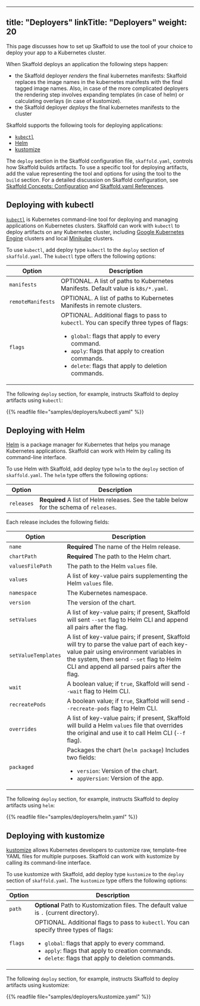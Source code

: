 
---
title: "Deployers"
linkTitle: "Deployers"
weight: 20
---

This page discusses how to set up Skaffold to use the tool of your choice
to deploy your app to a Kubernetes cluster.

When Skaffold deploys an application the following steps happen: 

* the Skaffold deployer _renders_ the final kubernetes manifests: Skaffold replaces the image names in the kubernetes manifests with the final tagged image names. 
Also, in case of the more complicated deployers the rendering step involves expanding templates (in case of helm) or calculating overlays (in case of kustomize). 
* the Skaffold deployer _deploys_ the final kubernetes manifests to the cluster

Skaffold supports the following tools for deploying applications:

* [`kubectl`](#deploying-with-kubectl) 
* [Helm](#deploying-with-helm) 
* [kustomize](#deploying-with-kustomize)

The `deploy` section in the Skaffold configuration file, `skaffold.yaml`,
controls how Skaffold builds artifacts. To use a specific tool for deploying
artifacts, add the value representing the tool and options for using the tool
to the `build` section. For a detailed discussion on Skaffold configuration,
see [Skaffold Concepts: Configuration](/docs/concepts/#configuration) and
[Skaffold.yaml References](https://github.com/GoogleContainerTools/skaffold/blob/master/examples/annotated-skaffold.yaml).

## Deploying with kubectl

[`kubectl`](https://kubernetes.io/docs/tasks/tools/install-kubectl/) is 
Kubernetes command-line tool for deploying and managing
applications on Kubernetes clusters. Skaffold can work with `kubectl` to
deploy artifacts on any Kubernetes cluster, including
[Google Kubernetes Engine](https://cloud.google.com/kubernetes-engine)
clusters and local [Minikube](https://github.com/kubernetes/minikube) clusters.

To use `kubectl`, add deploy type `kubectl` to the `deploy` section of
`skaffold.yaml`. The `kubectl` type offers the following options:

|Option|Description|
|----|----|
|`manifests`| OPTIONAL. A list of paths to Kubernetes Manifests. Default value is `k8s/*.yaml`.|
|`remoteManifests`|OPTIONAL. A list of paths to Kubernetes Manifests in remote clusters.|
|`flags`| OPTIONAL. Additional flags to pass to `kubectl`. You can specify three types of flags: <ul> <li>`global`: flags that apply to every command.</li> <li>`apply`: flags that apply to creation commands.</li> <li>`delete`: flags that apply to deletion commands.</li><ul>|

The following `deploy` section, for example, instructs Skaffold to deploy
artifacts using `kubectl`:

{{% readfile file="samples/deployers/kubectl.yaml" %}}

## Deploying with Helm

[Helm](https://helm.sh/) is a package manager for Kubernetes that helps you
manage Kubernetes applications. Skaffold can work with Helm by calling its
command-line interface.

To use Helm with Skaffold, add deploy type `helm` to the `deploy` section
of `skaffold.yaml`. The `helm` type offers the following options:

|Option|Description|
|----|----|
|`releases`|<b>Required</b> A list of Helm releases. See the table below for the schema of `releases`.|

Each release includes the following fields:

|Option|Description|
|----|----|
|`name`| <b>Required</b> The name of the Helm release.|
|`chartPath`|<b>Required</b> The path to the Helm chart.|
|`valuesFilePath`| The path to the Helm `values` file.|
|`values`| A list of key-value pairs supplementing the Helm `values` file.|
|`namespace`| The Kubernetes namespace.|
|`version`| The version of the chart.|
|`setValues`| A list of key-value pairs; if present, Skaffold will sent `--set` flag to Helm CLI and append all pairs after the flag.|
|`setValueTemplates`| A list of key-value pairs; if present, Skaffold will try to parse the value part of each key-value pair using environment variables in the system, then send `--set` flag to Helm CLI and append all parsed pairs after the flag.|
|`wait`| A boolean value; if `true`, Skaffold will send `--wait` flag to Helm CLI.|
|`recreatePods`| A boolean value; if `true`, Skaffold will send `--recreate-pods` flag to Helm CLI.|
|`overrides`| A list of key-value pairs; if present, Skaffold will build a Helm `values` file that overrides the original and use it to call Helm CLI (`--f` flag).|
|`packaged`|Packages the chart (`helm package`) Includes two fields: <ul> <li>`version`: Version of the chart.</li> <li>`appVersion`: Version of the app.</li> </ul>| |`imageStrategy`|Add image configurations to the Helm `values` file. Includes one of the two following fields: <ul> <li> `fqn`: The image configuration uses the syntax `IMAGE-NAME=IMAGE-REPOSITORY:IMAGE-TAG`. </li> <li>`helm`: The image configuration uses the syntax `IMAGE-NAME.repository=IMAGE-REPOSITORY, IMAGE-NAME.tag=IMAGE-TAG`.</li> </ul> |

The following `deploy` section, for example, instructs Skaffold to deploy
artifacts using `helm`:

{{% readfile file="samples/deployers/helm.yaml" %}}

## Deploying with kustomize

[kustomize](https://github.com/kubernetes-sigs/kustomize) allows Kubernetes
developers to customize raw, template-free YAML files for multiple purposes.
Skaffold can work with kustomize by calling its command-line interface.

To use kustomize with Skaffold, add deploy type `kustomize` to the `deploy`
section of `skaffold.yaml`. The `kustomize` type offers the following options:

|Option|Description|
|----|----|
|`path`| <b>Optional</b> Path to Kustomization files. The default value is `.` (current directory).|
|`flags`| OPTIONAL. Additional flags to pass to `kubectl`. You can specify three types of flags: <ul> <li>`global`: flags that apply to every command.</li> <li>`apply`: flags that apply to creation commands.</li> <li>`delete`: flags that apply to deletion commands.</li> <ul> |

The following `deploy` section, for example, instructs Skaffold to deploy
artifacts using kustomize:

{{% readfile file="samples/deployers/kustomize.yaml" %}}
